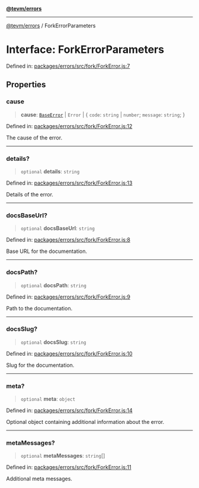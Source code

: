 [**@tevm/errors**](../README.md)

***

[@tevm/errors](../globals.md) / ForkErrorParameters

# Interface: ForkErrorParameters

Defined in: [packages/errors/src/fork/ForkError.js:7](https://github.com/evmts/tevm-monorepo/blob/main/packages/errors/src/fork/ForkError.js#L7)

## Properties

### cause

> **cause**: [`BaseError`](../classes/BaseError.md) \| `Error` \| \{ `code`: `string` \| `number`; `message`: `string`; \}

Defined in: [packages/errors/src/fork/ForkError.js:12](https://github.com/evmts/tevm-monorepo/blob/main/packages/errors/src/fork/ForkError.js#L12)

The cause of the error.

***

### details?

> `optional` **details**: `string`

Defined in: [packages/errors/src/fork/ForkError.js:13](https://github.com/evmts/tevm-monorepo/blob/main/packages/errors/src/fork/ForkError.js#L13)

Details of the error.

***

### docsBaseUrl?

> `optional` **docsBaseUrl**: `string`

Defined in: [packages/errors/src/fork/ForkError.js:8](https://github.com/evmts/tevm-monorepo/blob/main/packages/errors/src/fork/ForkError.js#L8)

Base URL for the documentation.

***

### docsPath?

> `optional` **docsPath**: `string`

Defined in: [packages/errors/src/fork/ForkError.js:9](https://github.com/evmts/tevm-monorepo/blob/main/packages/errors/src/fork/ForkError.js#L9)

Path to the documentation.

***

### docsSlug?

> `optional` **docsSlug**: `string`

Defined in: [packages/errors/src/fork/ForkError.js:10](https://github.com/evmts/tevm-monorepo/blob/main/packages/errors/src/fork/ForkError.js#L10)

Slug for the documentation.

***

### meta?

> `optional` **meta**: `object`

Defined in: [packages/errors/src/fork/ForkError.js:14](https://github.com/evmts/tevm-monorepo/blob/main/packages/errors/src/fork/ForkError.js#L14)

Optional object containing additional information about the error.

***

### metaMessages?

> `optional` **metaMessages**: `string`[]

Defined in: [packages/errors/src/fork/ForkError.js:11](https://github.com/evmts/tevm-monorepo/blob/main/packages/errors/src/fork/ForkError.js#L11)

Additional meta messages.
